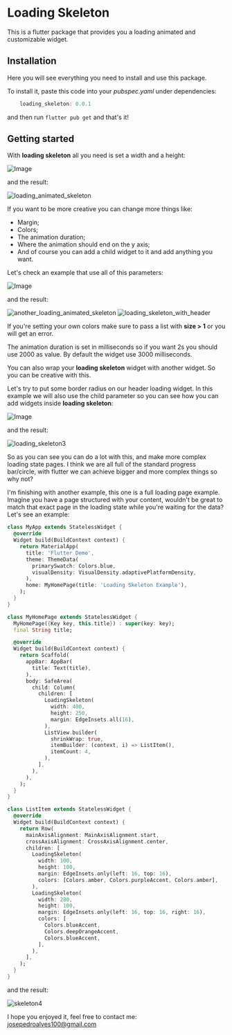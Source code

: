 # Loading Skeleton

This is a flutter package that provides you a loading animated and customizable widget.

## Installation

Here you will see everything you need to install and use this package.

To install it, paste this code into your *pubspec.yaml* under dependencies:
```dart
    loading_skeleton: 0.0.1
```
and then run `flutter pub get` and that's it!

## Getting started

With **loading skeleton** all you need is set a width and a height:

![Image](https://github.com/jpgpa/loading_skeleton_widget/blob/master/assets/Screenshot%202021-03-03%20at%2014.22.40.png)

and the result:

![loading_animated_skeleton](https://media.giphy.com/media/uC0PTR2rgZ4cYD2xmY/giphy.gif)

If you want to be more creative you can change more things like:

* Margin;
* Colors;
* The animation duration;
* Where the animation should end on the y axis;
* And of course you can add a child widget to it and add anything you want.

Let's check an example that use all of this parameters:

![Image](https://github.com/jpgpa/loading_skeleton_widget/blob/master/assets/Screenshot%202021-03-03%20at%2014.36.05.png)

and the result:

![another_loading_animated_skeleton](https://media.giphy.com/media/AzsZwdKfnDBrMXZUn0/giphy.gif) ![loading_skeleton_with_header](https://media.giphy.com/media/QK5uaTQTClFz08VlJO/giphy.gif)

If you're setting your own colors make sure to pass a list with **size > 1** or you will get an error.

The animation duration is set in milliseconds so if you want 2s you should use 2000 as value. By default the widget use 3000 milliseconds.

You can also wrap your **loading skeleton** widget with another widget. So you can be creative with this.

Let's try to put some border radius on our header loading widget. In this example we will also use the child parameter so you can see how you can add widgets inside **loading skeleton**:

![Image](https://github.com/jpgpa/loading_skeleton_widget/blob/master/assets/Screenshot%202021-03-03%20at%2015.01.28.png)

and the result:

![loading_skeleton3](https://media.giphy.com/media/max8eeuVhtKBhOIbe5/giphy.gif)

So as you can see you can do a lot with this, and make more complex loading state pages. I think we are all full of the standard progress bar/circle, with flutter we can achieve bigger and more complex things so why not?

I'm finishing with another example, this one is a full loading page example. Imagine you have a page structured with your content, wouldn't be great to match that exact page in the loading state while you're waiting for the data? Let's see an example:

```dart
class MyApp extends StatelessWidget {
  @override
  Widget build(BuildContext context) {
    return MaterialApp(
      title: 'Flutter Demo',
      theme: ThemeData(
        primarySwatch: Colors.blue,
        visualDensity: VisualDensity.adaptivePlatformDensity,
      ),
      home: MyHomePage(title: 'Loading Skeleton Example'),
    );
  }
}

class MyHomePage extends StatelessWidget {
  MyHomePage({Key key, this.title}) : super(key: key);
  final String title;

  @override
  Widget build(BuildContext context) {
    return Scaffold(
      appBar: AppBar(
        title: Text(title),
      ),
      body: SafeArea(
        child: Column(
          children: [
            LoadingSkeleton(
              width: 400,
              height: 250,
              margin: EdgeInsets.all(16),
            ),
            ListView.builder(
              shrinkWrap: true,
              itemBuilder: (context, i) => ListItem(),
              itemCount: 4,
            ),
          ],
        ),
      ),
    );
  }
}

class ListItem extends StatelessWidget {
  @override
  Widget build(BuildContext context) {
    return Row(
      mainAxisAlignment: MainAxisAlignment.start,
      crossAxisAlignment: CrossAxisAlignment.center,
      children: [
        LoadingSkeleton(
          width: 100,
          height: 100,
          margin: EdgeInsets.only(left: 16, top: 16),
          colors: [Colors.amber, Colors.purpleAccent, Colors.amber],
        ),
        LoadingSkeleton(
          width: 280,
          height: 100,
          margin: EdgeInsets.only(left: 16, top: 16, right: 16),
          colors: [
            Colors.blueAccent,
            Colors.deepOrangeAccent,
            Colors.blueAccent,
          ],
        ),
      ],
    );
  }
}
```
and the result: 

![skeleton4](https://media.giphy.com/media/wyuUX0ZDP26VS2WmnH/giphy.gif)

I hope you enjoyed it, feel free to contact me:
josepedroalves100@gmail.com
